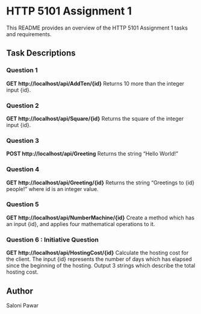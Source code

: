 # HTTP 5101 Assignment 1

This README provides an overview of the HTTP 5101 Assignment 1 tasks and requirements.

## Task Descriptions

### Question 1

**GET http://localhost/api/AddTen/{id}**
Returns 10 more than the integer input {id}.

### Question 2

**GET http://localhost/api/Square/{id}**
Returns the square of the integer input {id}.

### Question 3

**POST http://localhost/api/Greeting**
Returns the string “Hello World!”

### Question 4

**GET http://localhost/api/Greeting/{id}**
Returns the string “Greetings to {id} people!” where id is an integer value.

### Question 5

**GET http://localhost/api/NumberMachine/{id}**
Create a method which has an input {id}, and applies four mathematical operations to it.

### Question 6 : Initiative Question

**GET http://localhost/api/HostingCost/{id}**
Calculate the hosting cost for the client. The input {id} represents the number of days which has elapsed since the beginning of the hosting. Output 3 strings which describe the total hosting cost.

## Author 
Saloni Pawar
